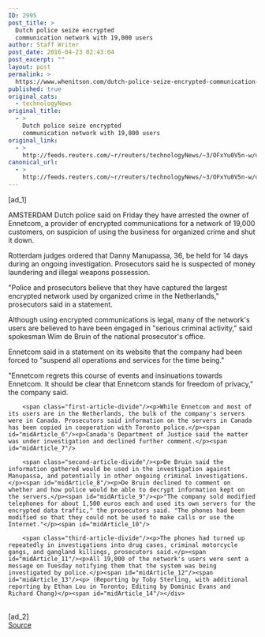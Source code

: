 ```yaml
---
ID: 2995
post_title: >
  Dutch police seize encrypted
  communication network with 19,000 users
author: Staff Writer
post_date: 2016-04-23 02:43:04
post_excerpt: ""
layout: post
permalink: >
  https://www.whenitson.com/dutch-police-seize-encrypted-communication-network-with-19000-users/
published: true
original_cats:
  - technologyNews
original_title:
  - >
    Dutch police seize encrypted
    communication network with 19,000 users
original_link:
  - >
    http://feeds.reuters.com/~r/reuters/technologyNews/~3/OFxYu0V5n-w/us-netherlands-cyber-idUSKCN0XJ2HQ
canonical_url:
  - >
    http://feeds.reuters.com/~r/reuters/technologyNews/~3/OFxYu0V5n-w/us-netherlands-cyber-idUSKCN0XJ2HQ
---
```

 [ad_1]
<br><div id="articleText">
<span id="midArticle_start"/>

<span class="focusParagraph" readability="7"><p><span class="articleLocation">AMSTERDAM</span> Dutch police said on Friday they have arrested the owner of Ennetcom, a provider of encrypted communications for a network of 19,000 customers, on suspicion of using the business for organized crime and shut it down.</p></span><span id="midArticle_0"/><p>Rotterdam judges ordered that Danny Manupassa, 36, be held for 14 days during an ongoing investigation. Prosecutors said he is suspected of money laundering and illegal weapons possession.</p><span id="midArticle_1"/><p>"Police and prosecutors believe that they have captured the largest encrypted network used by organized crime in the Netherlands," prosecutors said in a statement.</p><span id="midArticle_2"/><p>Although using encrypted communications is legal, many of the network's users are believed to have been engaged in "serious criminal activity," said spokesman Wim de Bruin of the national prosecutor's office.</p><span id="midArticle_3"/><p>Ennetcom said in a statement on its website that the company had been forced to "suspend all operations and services for the time being."</p><span id="midArticle_4"/><p>"Ennetcom regrets this course of events and insinuations towards Ennetcom. It should be clear that Ennetcom stands for freedom of privacy," the company said.</p><span id="midArticle_5"/>
        
        <span class="first-article-divide"/><p>While Ennetcom and most of its users are in the Netherlands, the bulk of the company's servers were in Canada. Prosecutors said information on the servers in Canada has been copied in cooperation with Toronto police.</p><span id="midArticle_6"/><p>Canada's Department of Justice said the matter was under investigation and declined further comment.</p><span id="midArticle_7"/>
        
        <span class="second-article-divide"/><p>De Bruin said the information gathered would be used in the investigation against Manupassa, and potentially in other ongoing criminal investigations.</p><span id="midArticle_8"/><p>De Bruin declined to comment on whether and how police would be able to decrypt information kept on the servers.</p><span id="midArticle_9"/><p>"The company sold modified telephones for about 1,500 euros each and used its own servers for the encrypted data traffic," the prosecutors said. "The phones had been modified so that they could not be used to make calls or use the Internet."</p><span id="midArticle_10"/>
        
        <span class="third-article-divide"/><p>The phones had turned up repeatedly in investigations into drug cases, criminal motorcycle gangs, and gangland killings, prosecutors said.</p><span id="midArticle_11"/><p>All 19,000 of the network's users were sent a message on Tuesday notifying them that the system was being investigated by police.</p><span id="midArticle_12"/><span id="midArticle_13"/><p> (Reporting by Toby Sterling, with additional reporting by Ethan Lou in Toronto; Editing by Dominic Evans and Richard Chang)</p><span id="midArticle_14"/></div>
<br>[ad_2]
<br><a href="http://feeds.reuters.com/~r/reuters/technologyNews/~3/OFxYu0V5n-w/us-netherlands-cyber-idUSKCN0XJ2HQ">Source </a>